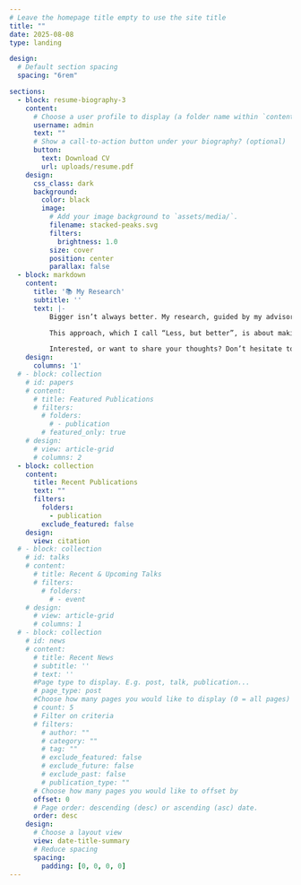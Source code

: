 ```yaml
---
# Leave the homepage title empty to use the site title
title: ""
date: 2025-08-08
type: landing

design:
  # Default section spacing
  spacing: "6rem"

sections:
  - block: resume-biography-3
    content:
      # Choose a user profile to display (a folder name within `content/authors/`)
      username: admin
      text: ""
      # Show a call-to-action button under your biography? (optional)
      button:
        text: Download CV
        url: uploads/resume.pdf
    design:
      css_class: dark
      background:
        color: black
        image:
          # Add your image background to `assets/media/`.
          filename: stacked-peaks.svg
          filters:
            brightness: 1.0
          size: cover
          position: center
          parallax: false
  - block: markdown
    content:
      title: '📚 My Research'
      subtitle: ''
      text: |-
          Bigger isn’t always better. My research, guided by my advisor Dr. [Timm Menzies](https://timm.fyi/), challenges the idea that ML in software engineering needs massive datasets to be effective. Instead, I explore how we can do more with less: tackling real SE problems with fewer, higher-quality labels.

          This approach, which I call “Less, but better”, is about making ML practical, efficient, and impactful in the real world. Just as importantly, leaner models bring greater transparency and explainability, helping researchers and practitioners understand why models behave the way they do, not just what they predict. By combining efficiency with clarity, I aim to build solutions that are not only accurate, but also actionable and trustworthy.

          Interested, or want to share your thoughts? Don’t hesitate to reach out 😃
    design:
      columns: '1'
  # - block: collection
    # id: papers
    # content:
      # title: Featured Publications
      # filters:
        # folders:
          # - publication
        # featured_only: true
    # design:
      # view: article-grid
      # columns: 2
  - block: collection
    content:
      title: Recent Publications
      text: ""
      filters:
        folders:
          - publication
        exclude_featured: false
    design:
      view: citation
  # - block: collection
    # id: talks
    # content:
      # title: Recent & Upcoming Talks
      # filters:
        # folders:
          # - event
    # design:
      # view: article-grid
      # columns: 1
  # - block: collection
    # id: news
    # content:
      # title: Recent News
      # subtitle: ''
      # text: ''
      #Page type to display. E.g. post, talk, publication...
      # page_type: post
      #Choose how many pages you would like to display (0 = all pages)
      # count: 5
      # Filter on criteria
      # filters:
        # author: ""
        # category: ""
        # tag: ""
        # exclude_featured: false
        # exclude_future: false
        # exclude_past: false
        # publication_type: ""
      # Choose how many pages you would like to offset by
      offset: 0
      # Page order: descending (desc) or ascending (asc) date.
      order: desc
    design:
      # Choose a layout view
      view: date-title-summary
      # Reduce spacing
      spacing:
        padding: [0, 0, 0, 0]
---
```

